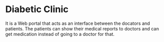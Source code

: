 # Diabetic Clinic
 It is a Web portal that acts as an interface between the docators and patients. The patients can show their medical reports to doctors and can get medication instead of going to a doctor for that.

